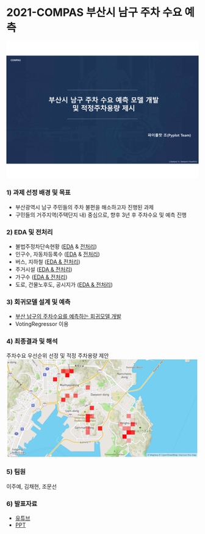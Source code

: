 # 2021-COMPAS 부산시 남구 주차 수요 예측
![png](슬라이드1.png)

### 1) 과제 선정 배경 및 목표
- 부산광역시 남구 주민들의 주차 불편을 해소하고자 진행된 과제 
- 구민들의 거주지역(주택단지 내) 중심으로, 향후 3년 후 주차수요 및 예측 진행

### 2) EDA 및 전처리
- 불법주정차단속현황 ([EDA](https://github.com/chom5621/2021-COMPAS/blob/e955a9523012123627a29d7bb6bde53ff0cde2d0/2.EDA(%EB%B6%88%EB%B2%95%EC%A3%BC%EC%A0%95%EC%B0%A8%EB%8B%A8%EC%86%8D%ED%98%84%ED%99%A9).ipynb) & [전처리](https://github.com/chom5621/2021-COMPAS/blob/e955a9523012123627a29d7bb6bde53ff0cde2d0/2.%EC%A0%84%EC%B2%98%EB%A6%AC(%EB%B6%88%EB%B2%95%EC%A3%BC%EC%A0%95%EC%B0%A8%EB%8B%A8%EC%86%8D%ED%98%84%ED%99%A9).ipynb))
- 인구수, 자동차등록수 ([EDA](https://github.com/chom5621/2021-COMPAS/blob/e955a9523012123627a29d7bb6bde53ff0cde2d0/2.EDA(%EC%9D%B8%EA%B5%AC%EC%88%98,%EC%9E%90%EB%8F%99%EC%B0%A8%EB%93%B1%EB%A1%9D%EC%88%98).ipynb) & [전처리](https://github.com/chom5621/2021-COMPAS/blob/e955a9523012123627a29d7bb6bde53ff0cde2d0/2.%EC%A0%84%EC%B2%98%EB%A6%AC(%EC%9D%B8%EA%B5%AC%EC%88%98,%EC%9E%90%EB%8F%99%EC%B0%A8%EB%93%B1%EB%A1%9D%EC%88%98%20%EC%B6%94%EC%84%B8%EB%B6%84%EC%84%9D).ipynb))
- 버스, 지하철 ([EDA & 전처리](https://github.com/chom5621/2021-COMPAS/blob/e955a9523012123627a29d7bb6bde53ff0cde2d0/2.%EC%A0%84%EC%B2%98%EB%A6%AC(%EB%B2%84%EC%8A%A4,%EC%A7%80%ED%95%98%EC%B2%A0).ipynb))
- 주거시설 ([EDA & 전처리](https://github.com/chom5621/2021-COMPAS/blob/e955a9523012123627a29d7bb6bde53ff0cde2d0/2.%EC%A0%84%EC%B2%98%EB%A6%AC(%EC%A3%BC%EA%B1%B0%EC%8B%9C%EC%84%A4).ipynb))
- 가구수 ([EDA & 전처리](https://github.com/chom5621/2021-COMPAS/blob/e955a9523012123627a29d7bb6bde53ff0cde2d0/2.%EC%A0%84%EC%B2%98%EB%A6%AC(%EA%B0%80%EA%B5%AC%EC%88%98,%EC%B5%9C%EC%A2%85%EB%8D%B0%EC%9D%B4%ED%84%B0).ipynb))
- 도로, 건물노후도, 공시지가 ([EDA & 전처리](https://github.com/chom5621/2021-COMPAS/blob/e955a9523012123627a29d7bb6bde53ff0cde2d0/2.EDA(%EA%B3%B5%EC%8B%9C%EC%A7%80%EA%B0%80,%EA%B1%B4%EB%AC%BC%EB%85%B8%ED%9B%84%EB%8F%84)_4.%EC%B5%9C%EC%A2%85%EA%B2%B0%EA%B3%BC(%EC%A3%BC%EC%B0%A8%EA%B0%80%EB%8A%A5%EB%A9%B4%EC%88%98).ipynb))

### 3) 회귀모델 설계 및 예측
- [부산 남구의 주차수요를 예측하는 회귀모델 개발](https://github.com/chom5621/2021-COMPAS/blob/e955a9523012123627a29d7bb6bde53ff0cde2d0/3.%ED%9A%8C%EA%B7%80%EB%B6%84%EC%84%9D_4.%EC%B5%9C%EC%A2%85%EA%B2%B0%EA%B3%BC_5.%EC%A2%8C%ED%91%9C30%EA%B0%9C.ipynb)
- VotingRegressor 이용

### 4) 최종결과 및 해석
주차수요 우선순위 선정 및 적정 주차용량 제안
![png](우선순위별시각화.PNG)

### 5) 팀원
이주예, 김채현, 조문선

### 6) 발표자료
- [유튜브](https://youtu.be/MjlOIYM3sHk)
- [PPT](https://chom5621.github.io/project/k-data/(2021-COMPAS)-%EB%B6%80%EC%82%B0%EC%8B%9C-%EB%82%A8%EA%B5%AC-%EC%A3%BC%EC%B0%A8-%EC%88%98%EC%9A%94-%EC%98%88%EC%B8%A1/)
